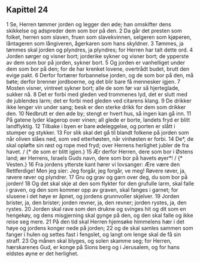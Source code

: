 ## Kapittel 24

1 Se, Herren tømmer jorden og legger den øde; han omskifter dens skikkelse og adspreder dem som bor på den.
2 Da går det presten som folket, herren som slaven, fruen som slavekvinnen, selgeren som kjøperen, låntageren som långiveren, ågerkaren som hans skyldner.
3 Tømmes, ja tømmes skal jorden og plyndres, ja plyndres; for Herren har talt dette ord.
4 Jorden sørger og visner bort; jorderike sykner og visner bort; de ypperste av dem som bor på jorden, sykner bort.
5 Og jorden er vanhelliget under dem som bor på den; for de har krenket lovene, overtrådt budet, brutt den evige pakt.
6 Derfor fortærer forbannelse jorden, og de som bor på den, må bøte; derfor brenner jordboerne, og det blir bare få mennesker igjen.
7 Mosten visner, vintreet sykner bort; alle de som før var så hjerteglade, sukker nå.
8 Det er forbi med gleden ved trommenes lyd, det er slutt med de jublendes larm; det er forbi med gleden ved citarens klang.
9 De drikker ikke lenger vin under sang; besk er den sterke drikk for dem som drikker den.
10 Nedbrutt er den øde by; stengt er hvert hus, så ingen kan gå inn.
11 På gatene lyder klagerop over vinen; all glede er borte, landets fryd er blitt landflyktig.
12 Tilbake i byen er bare ødeleggelse, og porten er slått i stumper og stykker.
13 For slik skal det gå til blandt folkene på jorden som når oliven slåes ned, som ved etterhøsten, når vinhøsten er forbi.
14 De*, de skal opløfte sin røst og rope med fryd; over Herrens herlighet jubler de fra havet. / {* de som er blitt igjen.}
15 Ær derfor Herren, dere som bor i Østens land; ær Herrens, Israels Guds navn, dere som bor på havets øyer*! / {* Vesten.}
16 Fra jordens ytterste kant hører vi lovsanger: Ære være den Rettferdige! Men jeg sier: Jeg forgår, jeg forgår, ve meg! Røvere røver, ja, røvere røver og plyndrer.
17 Gru og grav og garn over deg, du som bor på jorden!
18 Og det skal skje at den som flykter for den grufulle larm, skal falle i graven, og den som kommer opp av graven, skal fanges i garnet; for slusene i det høye er åpnet, og jordens grunnvoller skjelver.
19 Jorden brister, ja, den brister; jorden revner, ja, den revner; jorden rystes, ja, den rystes.
20 Jorden skal rave som den drukne og svinges hit og dit som en hengekøy, og dens misgjerning skal gynge på den, og den skal falle og ikke reise seg mere.
21 På den tid skal Herren hjemsøke himmelens hær i det høye og jordens konger nede på jorden;
22 og de skal samles sammen som fanger i hulen og settes fast i fengslet, og langt om lenge skal de få sin straff.
23 Og månen skal blyges, og solen skamme seg; for Herren, hærskarenes Gud, er konge på Sions berg og i Jerusalem, og for hans eldstes øyne er det herlighet.
